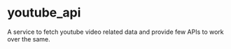 # youtube_api
A service to fetch youtube video related data and provide few APIs to work over the same.
